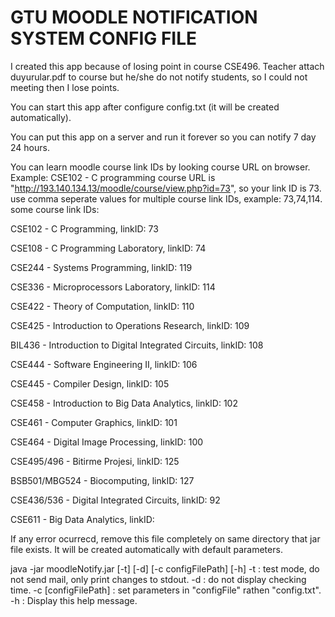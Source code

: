 # GTU MOODLE NOTIFICATION SYSTEM CONFIG FILE 

I created this app because of losing point in course CSE496. Teacher attach duyurular.pdf to course but he/she do not notify students, so
I could not meeting then I lose points.

You can start this app after configure config.txt (it will be created automatically).

You can put this app on a server and run it forever so you can notify 7 day 24 hours.



 You can learn moodle course link IDs by looking course URL on browser.
 Example: CSE102 - C programming course URL is "http://193.140.134.13/moodle/course/view.php?id=73", so your link ID is 73.
 use comma seperate values for multiple course link IDs, example: 73,74,114.
 some course link IDs:
 
 CSE102 - C Programming, linkID: 73
 
 CSE108 - C Programming Laboratory, linkID: 74
 
 CSE244 - Systems Programming, linkID: 119
 
 CSE336 - Microprocessors Laboratory, linkID: 114
 
 CSE422 - Theory of Computation, linkID: 110
 
 CSE425 - Introduction to Operations Research, linkID: 109
 
 BIL436 - Introduction to Digital Integrated Circuits, linkID: 108
 
 CSE444 - Software Engineering II, linkID: 106
 
 CSE445 - Compiler Design, linkID: 105
 
 CSE458 - Introduction to Big Data Analytics, linkID: 102
 
 CSE461 - Computer Graphics, linkID: 101
 
 CSE464 - Digital Image Processing, linkID: 100
 
 CSE495/496 - Bitirme Projesi, linkID: 125
 
 BSB501/MBG524 - Biocomputing, linkID: 127
 
 CSE436/536 - Digital Integrated Circuits, linkID: 92
 
 CSE611 - Big Data Analytics, linkID:

 If any error ocurrecd, remove this file completely on same directory that jar file exists. It will be created automatically with default parameters.

 java -jar moodleNotify.jar [-t] [-d] [-c configFilePath] [-h]
 -t : test mode, do not send mail, only print changes to stdout.
 -d : do not display checking time.
 -c [configFilePath] : set parameters in "configFile" rathen "config.txt".
 -h : Display this help message.